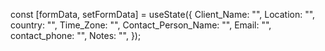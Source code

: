 const [formData, setFormData] = useState({
  Client_Name: "",
  Location: "",
  country: "",
  Time_Zone: "",
  Contact_Person_Name: "",
  Email: "",
  contact_phone: "",
  Notes: "",
});
